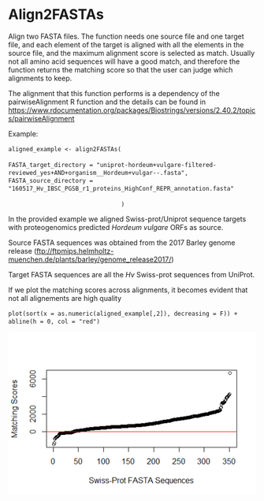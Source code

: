 # Align2FASTAs

Align two FASTA files. The function needs one source file and one target file, and each element of the target is aligned with all the elements in the source file, and the maximum alignment score is selected as match. Usually not all amino acid sequences will have a good match, and therefore the function returns the matching score so that the user can judge which alignments to keep. 

The alignment that this function performs is a dependency of the pairwiseAlignment R function and the details can be found in https://www.rdocumentation.org/packages/Biostrings/versions/2.40.2/topics/pairwiseAlignment

Example:

```
aligned_example <- align2FASTAs(

FASTA_target_directory = "uniprot-hordeum+vulgare-filtered-reviewed_yes+AND+organism__Hordeum+vulgar--.fasta", 
FASTA_source_directory = "160517_Hv_IBSC_PGSB_r1_proteins_HighConf_REPR_annotation.fasta"

                                )
```


In the provided example we aligned Swiss-prot/Uniprot sequence targets with proteogenomics predicted *Hordeum vulgare* ORFs as source.

Source FASTA sequences was obtained from the 2017 Barley genome release (ftp://ftpmips.helmholtz-muenchen.de/plants/barley/genome_release2017/)

Target FASTA sequences are all the *Hv* Swiss-prot sequences from UniProt.


If we plot the matching scores across alignments, it becomes evident that not all alignements are high quality

```
plot(sort(x = as.numeric(aligned_example[,2]), decreasing = F)) + abline(h = 0, col = "red")
```

![Matching_Scores](/plot_zoom.png)


